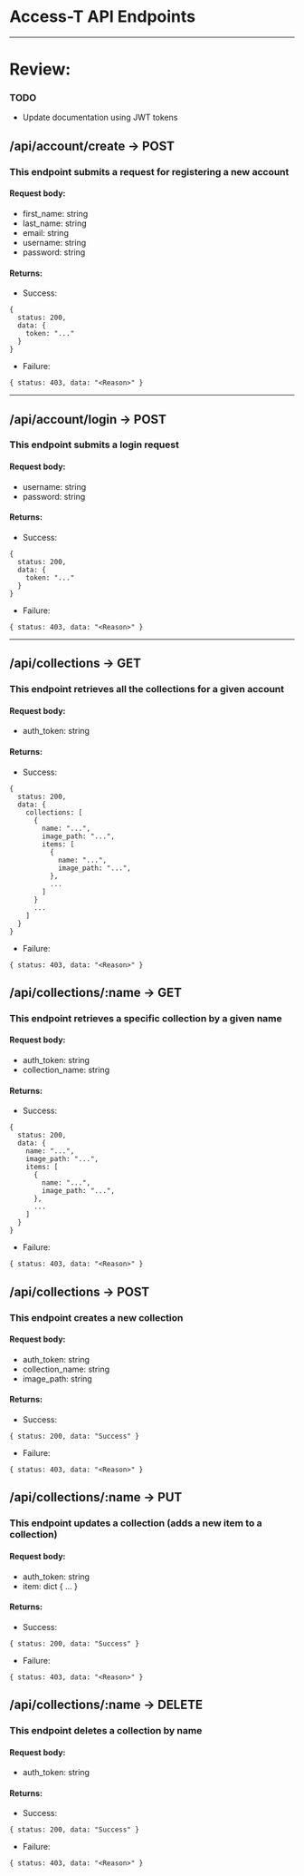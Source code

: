 # Access-T API Endpoints
***
# Review:

### TODO
- Update documentation using JWT tokens

## /api/account/create -> POST
### This endpoint submits a request for registering a new account
#### Request body:
* first_name: string
* last_name: string
* email: string
* username: string
* password: string
#### Returns:
* Success:

~~~
{
  status: 200,
  data: {
    token: "..."
  }
}
~~~

* Failure:
~~~
{ status: 403, data: "<Reason>" }
~~~

---

## /api/account/login -> POST
### This endpoint submits a login request
#### Request body:
* username: string
* password: string
#### Returns:
* Success:
~~~
{
  status: 200,
  data: {
    token: "..."
  }
}
~~~

* Failure:
~~~
{ status: 403, data: "<Reason>" }
~~~

---
## /api/collections -> GET
### This endpoint retrieves all the collections for a given account

#### Request body:
* auth_token: string
#### Returns:
* Success:
~~~
{
  status: 200,
  data: {
    collections: [
      {
        name: "...",
        image_path: "...",
        items: [
          {
            name: "...",
            image_path: "...",
          },
          ...
        ]
      }
      ...
    ]
  }
}
~~~
* Failure:
~~~
{ status: 403, data: "<Reason>" }
~~~

## /api/collections/:name -> GET
### This endpoint retrieves a specific collection by a given name

#### Request body:
* auth_token: string
* collection_name: string
#### Returns:
* Success:
~~~
{
  status: 200,
  data: {
    name: "...",
    image_path: "...",
    items: [
      {
        name: "...",
        image_path: "...",
      },
      ...
    ]
  }
}
~~~
* Failure:
~~~
{ status: 403, data: "<Reason>" }
~~~

## /api/collections -> POST
### This endpoint creates a new collection

#### Request body:
* auth_token: string
* collection_name: string
* image_path: string
#### Returns:
* Success:
~~~
{ status: 200, data: "Success" }
~~~
* Failure:
~~~
{ status: 403, data: "<Reason>" }
~~~

## /api/collections/:name -> PUT
### This endpoint updates a collection (adds a new item to a collection)

#### Request body:
* auth_token: string
* item: dict { ... }
#### Returns:
* Success:
~~~
{ status: 200, data: "Success" }
~~~
* Failure:
~~~
{ status: 403, data: "<Reason>" }
~~~

## /api/collections/:name -> DELETE
### This endpoint deletes a collection by name

#### Request body:
* auth_token: string
#### Returns:
* Success:
~~~
{ status: 200, data: "Success" }
~~~
* Failure:
~~~
{ status: 403, data: "<Reason>" }
~~~